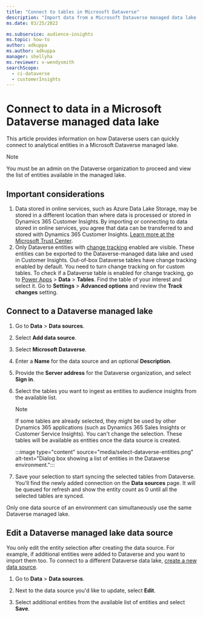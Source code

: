 ```yaml
---
title: "Connect to tables in Microsoft Dataverse"
description: "Import data from a Microsoft Dataverse managed data lake."
ms.date: 03/25/2022

ms.subservice: audience-insights
ms.topic: how-to
author: adkuppa
ms.author: adkuppa
manager: shellyha
ms.reviewer: v-wendysmith
searchScope: 
  - ci-dataverse
  - customerInsights
---
```


# Connect to data in a Microsoft Dataverse managed data lake

This article provides information on how Dataverse users can quickly connect to analytical entities in a Microsoft Dataverse managed lake. 

> [!NOTE]
> You must be an admin on the Dataverse organization to proceed and view the list of entities available in the managed lake.

## Important considerations

1. Data stored in online services, such as Azure Data Lake Storage, may be stored in a different location than where data is processed or stored in Dynamics 365 Customer Insights. By importing or connecting to data stored in online services, you agree that data can be transferred to and stored with Dynamics 365 Customer Insights. [Learn more at the Microsoft Trust Center](https://www.microsoft.com/trust-center).
2. Only Dataverse entities with [change tracking](/power-platform/admin/enable-change-tracking-control-data-synchronization) enabled are visible. These entities can be exported to the Dataverse-managed data lake and used in Customer Insights. Out-of-box Dataverse tables have change tracking enabled by default. You need to turn change tracking on for custom tables. To check if a Dataverse table is enabled for change tracking, go to [Power Apps](https://make.powerapps.com) > **Data** > **Tables**. Find the table of your interest and select it. Go to **Settings** > **Advanced options** and review the **Track changes** setting.

## Connect to a Dataverse managed lake

1. Go to **Data** > **Data sources**.

1. Select **Add data source**.

1. Select **Microsoft Dataverse**.

1. Enter a **Name** for the data source and an optional **Description**.

1. Provide the **Server address** for the Dataverse organization, and select **Sign in**.

1. Select the tables you want to ingest as entities to audience insights from the available list.

   > [!NOTE]
   > If some tables are already selected, they might be used by other Dynamics 365 applications (such as Dynamics 365 Sales Insights or Customer Service Insights). You can't change the selection. These tables will be available as entities once the data source is created.

    :::image type="content" source="media/select-dataverse-entities.png" alt-text="Dialog box showing a list of entities in the Dataverse environment.":::

1. Save your selection to start syncing the selected tables from Dataverse. You'll find the newly added connection on the **Data sources** page. It will be queued for refresh and show the entity count as 0 until all the selected tables are synced.

Only one data source of an environment can simultaneously use the same Dataverse managed lake.

## Edit a Dataverse managed lake data source

You only edit the entity selection after creating the data source. For example, if additional entities were added to Dataverse and you want to import them too.
To connect to a different Dataverse data lake, [create a new data source](#connect-to-a-dataverse-managed-lake).

1. Go to **Data** > **Data sources**.

1. Next to the data source you'd like to update, select **Edit**.

1. Select additional entities from the available list of entities and select **Save**.
